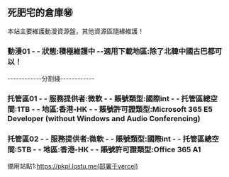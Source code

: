 ## 死肥宅的倉庫㊙️

本站主要維護動漫資源盤，其他資源區隨緣維護！

### 動漫01 - - 狀態:積極維護中 --適用下載地區:除了北韓中國古巴都可以！


------------分割綫------------

### 托管區01 - - 服務提供者:微軟 - - 賬號類型:國際int - - 托管區總空間:1TB - - 地區:香港-HK - - 賬號許可證類型:Microsoft 365 E5 Developer (without Windows and Audio Conferencing)

### 托管區02 - - 服務提供者:微軟 - - 賬號類型:國際int - - 托管區總空間:5TB - - 地區:香港-HK - - 賬號許可證類型:Office 365 A1

備用站點1:https://pkpl.lostu.me(部署于vercel)






